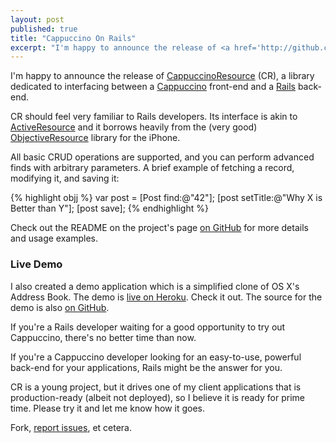 ```yaml
---
layout: post
published: true
title: "Cappuccino On Rails"
excerpt: "I'm happy to announce the release of <a href='http://github.com/jerodsanto/CappuccinoResource'>CappuccinoResource</a> (CR), a library dedicated to interfacing between a <a href='http://cappuccino.org'>Cappuccino</a> front-end and a <a href='http://rubyonrails.org'>Rails</a> back-end."
---
```


I'm happy to announce the release of [CappuccinoResource][1] (CR), a library dedicated to interfacing between a [Cappuccino][2] front-end and a [Rails][3] back-end.

CR should feel very familiar to Rails developers. Its interface is akin to [ActiveResource][4] and it borrows heavily from the (very good) [ObjectiveResource][5] library for the iPhone.

All basic CRUD operations are supported, and you can perform advanced finds with arbitrary parameters. A brief example of fetching a record, modifying it, and saving it:

{% highlight objj %}
var post = [Post find:@"42"];
[post setTitle:@"Why X is Better than Y"];
[post save];
{% endhighlight %}

Check out the README on the project's page [on GitHub][1] for more details and usage examples.

### Live Demo

I also created a demo application which is a simplified clone of OS X's Address Book. The demo is [live on Heroku][6]. Check it out. The source for the demo is also [on GitHub][7].

If you're a Rails developer waiting for a good opportunity to try out Cappuccino, there's no better time than now.

If you're a Cappuccino developer looking for an easy-to-use, powerful back-end for your applications, Rails might be the answer for you.

CR is a young project, but it drives one of my client applications that is production-ready (albeit not deployed), so I believe it is ready for prime time. Please try it and let me know how it goes.

Fork, [report issues][8], et cetera.

[1]:http://github.com/jerodsanto/CappuccinoResource
[2]:http://cappuccino.org
[3]:http://rubyonrails.org
[4]:http://api.rubyonrails.org/classes/ActiveResource/Base.html
[5]:http://iphoneonrails.com/
[6]:http://capp-resource-example.heroku.com
[7]:http://github.com/jerodsanto/CappResourceExample
[8]:http://github.com/jerodsanto/CappuccinoResource/issues
